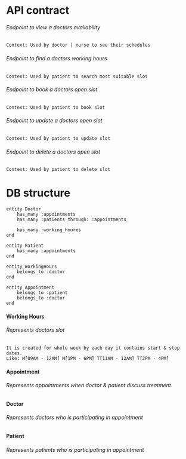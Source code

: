 # API contract

###### Endpoint to view a doctors availability
    Context: Used by doctor | nurse to see their schedules

###### Endpoint to find a doctors working hours
    Context: Used by patient to search most suitable slot

###### Endpoint to book a doctors open slot
    Context: Used by patient to book slot

###### Endpoint to update a doctors open slot
    Context: Used by patient to update slot

###### Endpoint to delete a doctors open slot
    Context: Used by patient to delete slot


# DB structure

```
entity Doctor
    has_many :appointments
    has_many :patients through: :appointments
    
    has_many :working_houres
end

entity Patient
    has_many :appointments
end

entity WorkingHours
    belongs_to :doctor
end

entity Appointment
    belongs_to :patient
    belongs_to :doctor
end
```

#### Working Hours
###### Represents doctors slot
    It is created for whole week by each day it contains start & stop dates.
    Like: M[09AM - 12AM] M[1PM - 6PM] T[11AM - 12AM] T[2PM - 4PM]

#### Appointment
###### Represents appointments when doctor & patient discuss treatment

#### Doctor
###### Represents doctors who is participating in appointment

#### Patient
###### Represents patients who is participating in appointment
